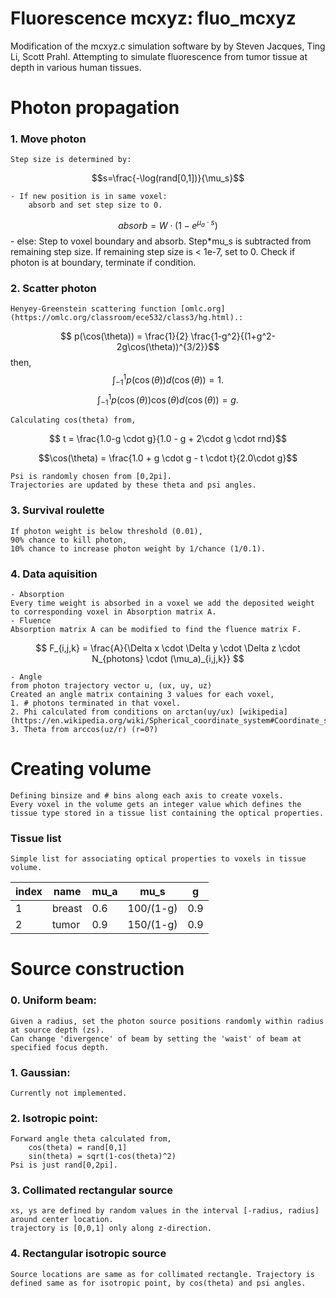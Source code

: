 # Fluorescence mcxyz: fluo_mcxyz
Modification of the mcxyz.c simulation software by by Steven Jacques, Ting Li, Scott Prahl. Attempting to simulate fluorescence from tumor tissue at depth in various human tissues.

# Photon propagation
### 1. Move photon
    Step size is determined by:

$$s=\frac{-\log(rand[0,1])}{\mu_s}$$

    - If new position is in same voxel:
        absorb and set step size to 0.
$$absorb = W\cdot(1-e^{\mu_a \cdot s})$$
    - else:
        Step to voxel boundary and absorb.
        Step*mu_s is subtracted from remaining step size.
        If remaining step size is < 1e-7, set to 0.
        Check if photon is at boundary, terminate if condition.

### 2. Scatter photon
    Henyey-Greenstein scattering function [omlc.org](https://omlc.org/classroom/ece532/class3/hg.html).:

$$ p(\cos(\theta)) = \frac{1}{2} \frac{1-g^2}{(1+g^2-2g\cos(\theta))^{3/2}}$$
    then,
$$\int_{-1}^1 p(\cos(\theta))d(\cos(\theta)) = 1.$$
$$\int_{-1}^1 p(\cos(\theta))\cos(\theta)d(\cos(\theta)) = g.$$

    Calculating cos(theta) from,

$$ t = \frac{1.0-g \cdot g}{1.0 - g + 2\cdot g \cdot rnd}$$

$$\cos(\theta) = \frac{1.0 + g \cdot g - t \cdot t}{2.0\cdot g}$$

    Psi is randomly chosen from [0,2pi].
    Trajectories are updated by these theta and psi angles.

### 3. Survival roulette
    If photon weight is below threshold (0.01),
    90% chance to kill photon,
    10% chance to increase photon weight by 1/chance (1/0.1).


### 4. Data aquisition
    - Absorption 
    Every time weight is absorbed in a voxel we add the deposited weight to corresponding voxel in Absorption matrix A.
    - Fluence
    Absorption matrix A can be modified to find the fluence matrix F.

$$ F_{i,j,k} = \frac{A}{\Delta x \cdot \Delta y \cdot \Delta z \cdot N_{photons} \cdot (\mu_a)_{i,j,k}} $$

    - Angle
    from photon trajectory vector u, (ux, uy, uz)
    Created an angle matrix containing 3 values for each voxel,
    1. # photons terminated in that voxel.
    2. Phi calculated from conditions on arctan(uy/ux) [wikipedia](https://en.wikipedia.org/wiki/Spherical_coordinate_system#Coordinate_system_conversions)
    3. Theta from arccos(uz/r) (r=0?)
   

# Creating volume
    Defining binsize and # bins along each axis to create voxels.
    Every voxel in the volume gets an integer value which defines the tissue type stored in a tissue list containing the optical properties.
### Tissue list
    Simple list for associating optical properties to voxels in tissue volume.
|index|name|mu_a|mu_s|g|
|-|-|-|-|-|
|1|breast|0.6|100/(1-g)|0.9|
|2|tumor|0.9|150/(1-g)|0.9|

# Source construction
### 0. Uniform beam:
    Given a radius, set the photon source positions randomly within radius at source depth (zs).
    Can change 'divergence' of beam by setting the 'waist' of beam at specified focus depth.
### 1. Gaussian:
    Currently not implemented.
### 2. Isotropic point:
    Forward angle theta calculated from,
        cos(theta) = rand[0,1]
        sin(theta) = sqrt(1-cos(theta)^2)
    Psi is just rand[0,2pi].
### 3. Collimated rectangular source
    xs, ys are defined by random values in the interval [-radius, radius] around center location.
    trajectory is [0,0,1] only along z-direction.

### 4. Rectangular isotropic source
    Source locations are same as for collimated rectangle. Trajectory is defined same as for isotropic point, by cos(theta) and psi angles.

